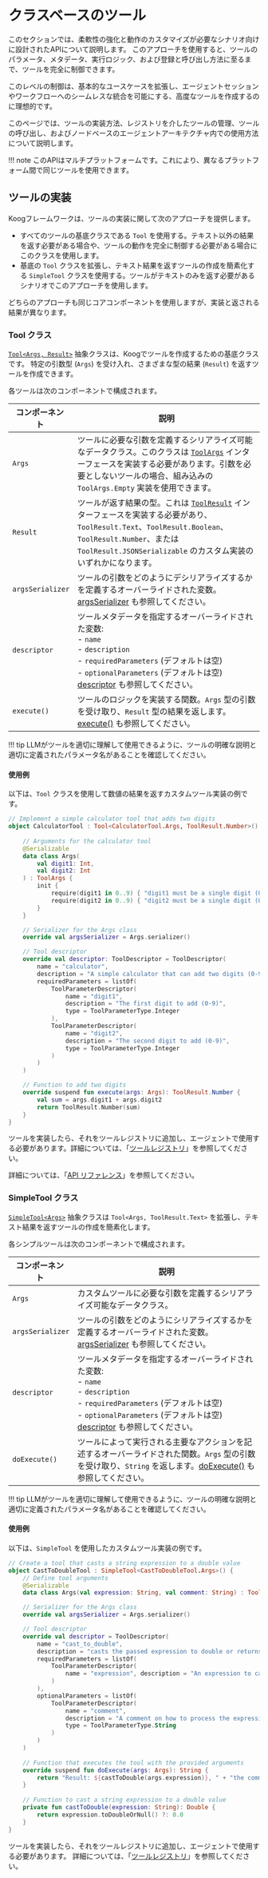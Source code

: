 # クラスベースのツール

このセクションでは、柔軟性の強化と動作のカスタマイズが必要なシナリオ向けに設計されたAPIについて説明します。
このアプローチを使用すると、ツールのパラメータ、メタデータ、実行ロジック、および登録と呼び出し方法に至るまで、ツールを完全に制御できます。

このレベルの制御は、基本的なユースケースを拡張し、エージェントセッションやワークフローへのシームレスな統合を可能にする、高度なツールを作成するのに理想的です。

このページでは、ツールの実装方法、レジストリを介したツールの管理、ツールの呼び出し、およびノードベースのエージェントアーキテクチャ内での使用方法について説明します。

!!! note
    このAPIはマルチプラットフォームです。これにより、異なるプラットフォーム間で同じツールを使用できます。

## ツールの実装

Koogフレームワークは、ツールの実装に関して次のアプローチを提供します。

*   すべてのツールの基底クラスである `Tool` を使用する。テキスト以外の結果を返す必要がある場合や、ツールの動作を完全に制御する必要がある場合にこのクラスを使用します。
*   基底の `Tool` クラスを拡張し、テキスト結果を返すツールの作成を簡素化する `SimpleTool` クラスを使用する。ツールがテキストのみを返す必要があるシナリオでこのアプローチを使用します。

どちらのアプローチも同じコアコンポーネントを使用しますが、実装と返される結果が異なります。

### Tool クラス

[`Tool<Args, Result>`](https://api.koog.ai/agents/agents-tools/ai.koog.agents.core.tools/-tool/index.html) 抽象クラスは、Koogでツールを作成するための基底クラスです。
特定の引数型 (`Args`) を受け入れ、さまざまな型の結果 (`Result`) を返すツールを作成できます。

各ツールは次のコンポーネントで構成されます。

| <div style="width:110px">コンポーネント</div> | 説明                                                                                                                                                                                                                                                                                                                   |
|------------------------------------------|---------------------------------------------------------------------------------------------------------------------------------------------------------------------------------------------------------------------------------------------------------------------------------------------------------------|
| `Args`                                   | ツールに必要な引数を定義するシリアライズ可能なデータクラス。このクラスは [`ToolArgs`](https://api.koog.ai/agents/agents-tools/ai.koog.agents.core.tools/-tool/-args/index.html) インターフェースを実装する必要があります。引数を必要としないツールの場合、組み込みの `ToolArgs.Empty` 実装を使用できます。 |
| `Result`                                 | ツールが返す結果の型。これは [`ToolResult`](https://api.koog.ai/agents/agents-tools/ai.koog.agents.core.tools/-tool-result/index.html) インターフェースを実装する必要があり、`ToolResult.Text`、`ToolResult.Boolean`、`ToolResult.Number`、または `ToolResult.JSONSerializable` のカスタム実装のいずれかになります。 |
| `argsSerializer`                         | ツールの引数をどのようにデシリアライズするかを定義するオーバーライドされた変数。[argsSerializer](https://api.koog.ai/agents/agents-tools/ai.koog.agents.core.tools/-tool/args-serializer.html) も参照してください。                                                                                                                  |
| `descriptor`                             | ツールメタデータを指定するオーバーライドされた変数:<br/>- `name`<br/>- `description`<br/>- `requiredParameters` (デフォルトは空)<br/>- `optionalParameters` (デフォルトは空)<br/>[descriptor](https://api.koog.ai/agents/agents-tools/ai.koog.agents.core.tools/-tool/descriptor.html) も参照してください。                        |
| `execute()`                              | ツールのロジックを実装する関数。`Args` 型の引数を受け取り、`Result` 型の結果を返します。[execute()]() も参照してください。                                                                                                                                         |

!!! tip
    LLMがツールを適切に理解して使用できるように、ツールの明確な説明と適切に定義されたパラメータ名があることを確認してください。

#### 使用例

以下は、`Tool` クラスを使用して数値の結果を返すカスタムツール実装の例です。

<!--- INCLUDE
import ai.koog.agents.core.tools.Tool
import ai.koog.agents.core.tools.ToolArgs
import ai.koog.agents.core.tools.ToolDescriptor
import ai.koog.agents.core.tools.ToolParameterDescriptor
import ai.koog.agents.core.tools.ToolParameterType
import ai.koog.agents.core.tools.ToolResult
import kotlinx.serialization.Serializable
-->
```kotlin
// Implement a simple calculator tool that adds two digits
object CalculatorTool : Tool<CalculatorTool.Args, ToolResult.Number>() {
    
    // Arguments for the calculator tool
    @Serializable
    data class Args(
        val digit1: Int,
        val digit2: Int
    ) : ToolArgs {
        init {
            require(digit1 in 0..9) { "digit1 must be a single digit (0-9)" }
            require(digit2 in 0..9) { "digit2 must be a single digit (0-9)" }
        }
    }

    // Serializer for the Args class
    override val argsSerializer = Args.serializer()

    // Tool descriptor
    override val descriptor: ToolDescriptor = ToolDescriptor(
        name = "calculator",
        description = "A simple calculator that can add two digits (0-9).",
        requiredParameters = listOf(
            ToolParameterDescriptor(
                name = "digit1",
                description = "The first digit to add (0-9)",
                type = ToolParameterType.Integer
            ),
            ToolParameterDescriptor(
                name = "digit2",
                description = "The second digit to add (0-9)",
                type = ToolParameterType.Integer
            )
        )
    )

    // Function to add two digits
    override suspend fun execute(args: Args): ToolResult.Number {
        val sum = args.digit1 + args.digit2
        return ToolResult.Number(sum)
    }
}
```
<!--- KNIT example-class-based-tools-01.kt --> 

ツールを実装したら、それをツールレジストリに追加し、エージェントで使用する必要があります。詳細については、「[ツールレジストリ](tools-overview.md#tool-registry)」を参照してください。

詳細については、「[API リファレンス](https://api.koog.ai/agents/agents-tools/ai.koog.agents.core.tools/-tool/index.html)」を参照してください。

### SimpleTool クラス

[`SimpleTool<Args>`](https://api.koog.ai/agents/agents-tools/ai.koog.agents.core.tools/-simple-tool/index.html) 抽象クラスは `Tool<Args, ToolResult.Text>` を拡張し、テキスト結果を返すツールの作成を簡素化します。

各シンプルツールは次のコンポーネントで構成されます。

| <div style="width:110px">コンポーネント</div> | 説明                                                                                                                                                                                                                                                                                              |
|------------------------------------------|------------------------------------------------------------------------------------------------------------------------------------------------------------------------------------------------------------------------------------------------------------------------------------------|
| `Args`                                   | カスタムツールに必要な引数を定義するシリアライズ可能なデータクラス。                                                                                                                                                                                                                         |
| `argsSerializer`                         | ツールの引数をどのようにシリアライズするかを定義するオーバーライドされた変数。[argsSerializer](https://api.koog.ai/agents/agents-tools/ai.koog.agents.core.tools/-tool/args-serializer.html) も参照してください。                                                                                             |
| `descriptor`                             | ツールメタデータを指定するオーバーライドされた変数:<br/>- `name`<br/>- `description`<br/>- `requiredParameters` (デフォルトは空)<br/> - `optionalParameters` (デフォルトは空)<br/> [descriptor](https://api.koog.ai/agents/agents-tools/ai.koog.agents.core.tools/-tool/descriptor.html) も参照してください。 |
| `doExecute()`                            | ツールによって実行される主要なアクションを記述するオーバーライドされた関数。`Args` 型の引数を受け取り、`String` を返します。[doExecute()](https://api.koog.ai/agents/agents-tools/ai.koog.agents.core.tools/-simple-tool/do-execute.html) も参照してください。                                          |

!!! tip
    LLMがツールを適切に理解して使用できるように、ツールの明確な説明と適切に定義されたパラメータ名があることを確認してください。

#### 使用例

以下は、`SimpleTool` を使用したカスタムツール実装の例です。

<!--- INCLUDE
import ai.koog.agents.core.tools.SimpleTool
import ai.koog.agents.core.tools.ToolArgs
import ai.koog.agents.core.tools.ToolDescriptor
import ai.koog.agents.core.tools.ToolParameterDescriptor
import ai.koog.agents.core.tools.ToolParameterType
import kotlinx.serialization.Serializable
-->
```kotlin
// Create a tool that casts a string expression to a double value
object CastToDoubleTool : SimpleTool<CastToDoubleTool.Args>() {
    // Define tool arguments
    @Serializable
    data class Args(val expression: String, val comment: String) : ToolArgs

    // Serializer for the Args class
    override val argsSerializer = Args.serializer()

    // Tool descriptor
    override val descriptor = ToolDescriptor(
        name = "cast_to_double",
        description = "casts the passed expression to double or returns 0.0 if the expression is not castable",
        requiredParameters = listOf(
            ToolParameterDescriptor(
                name = "expression", description = "An expression to case to double", type = ToolParameterType.String
            )
        ),
        optionalParameters = listOf(
            ToolParameterDescriptor(
                name = "comment",
                description = "A comment on how to process the expression",
                type = ToolParameterType.String
            )
        )
    )
    
    // Function that executes the tool with the provided arguments
    override suspend fun doExecute(args: Args): String {
        return "Result: ${castToDouble(args.expression)}, " + "the comment was: ${args.comment}"
    }
    
    // Function to cast a string expression to a double value
    private fun castToDouble(expression: String): Double {
        return expression.toDoubleOrNull() ?: 0.0
    }
}
```
<!--- KNIT example-class-based-tools-02.kt --> 

ツールを実装したら、それをツールレジストリに追加し、エージェントで使用する必要があります。
詳細については、「[ツールレジストリ](tools-overview.md#tool-registry)」を参照してください。